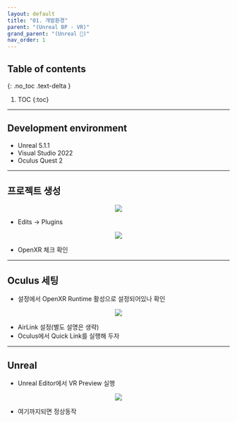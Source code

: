 ```yaml
---
layout: default
title: "01. 개발환경"
parent: "(Unreal BP - VR)"
grand_parent: "(Unreal 🚀)"
nav_order: 1
---
```


## Table of contents
{: .no_toc .text-delta }

1. TOC
{:toc}

---

## Development environment

* Unreal 5.1.1
* Visual Studio 2022
* Oculus Quest 2

---

## 프로젝트 생성

<p align="center">
  <img src="https://taehyungs-programming-blog.github.io/blog/assets/images/unreal/bp-4-vr/bp-vr-1-1.png"/>
</p>

* Edits -> Plugins

<p align="center">
  <img src="https://taehyungs-programming-blog.github.io/blog/assets/images/unreal/bp-4-vr/bp-vr-1-2.png"/>
</p>

* OpenXR 체크 확인

---

## Oculus 세팅

* 설정에서 OpenXR Runtime 활성으로 설정되어있나 확인

<p align="center">
  <img src="https://taehyungs-programming-blog.github.io/blog/assets/images/unreal/bp-4-vr/bp-vr-1-3.png"/>
</p>

* AirLink 설정(별도 설명은 생략)
* Oculus에서 Quick Link를 실행해 두자

---

## Unreal

* Unreal Editor에서 VR Preview 실행

<p align="center">
  <img src="https://taehyungs-programming-blog.github.io/blog/assets/images/unreal/bp-4-vr/bp-vr-1-4.png"/>
</p>

* 여기까지되면 정상동작